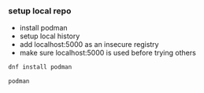 ### setup local repo

- install podman
- setup local history
- add localhost:5000 as an insecure registry
- make sure localhost:5000 is used before trying others  

```bash
dnf install podman
```
  
```bash
podman 
```
